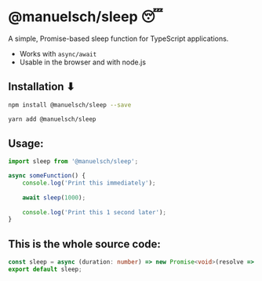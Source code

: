 # @manuelsch/sleep 😴

A simple, Promise-based sleep function for TypeScript applications.
* Works with `async/await`
* Usable in the browser and with node.js


## Installation ⬇

```sh
npm install @manuelsch/sleep --save
```
```sh
yarn add @manuelsch/sleep
```

## Usage:

```ts
import sleep from '@manuelsch/sleep';

async someFunction() {
    console.log('Print this immediately');
    
    await sleep(1000);
    
    console.log('Print this 1 second later');
}
```

## This is the whole source code:
```ts
const sleep = async (duration: number) => new Promise<void>(resolve => setTimeout(() => resolve(), duration));
export default sleep;
```

